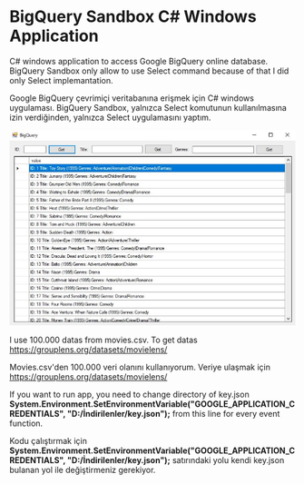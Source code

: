 # BigQuery Sandbox C# Windows Application
 
C# windows application to access Google BigQuery online database. BigQuery Sandbox only allow to use Select command because of that I did only Select implemantation.

Google BigQuery çevrimiçi veritabanına erişmek için C# windows uygulaması. BigQuery Sandbox, yalnızca Select komutunun kullanılmasına izin verdiğinden, yalnızca Select uygulamasını yaptım.

<p align="center">
  <img src="doc/test1.JPG">
</p>

I use 100.000 datas from movies.csv. To get datas <a>https://grouplens.org/datasets/movielens/</a>

Movies.csv'den 100.000 veri olanını kullanıyorum. Veriye ulaşmak için <a>https://grouplens.org/datasets/movielens/</a>

If you want to run app, you need to change directory of key.json <strong>System.Environment.SetEnvironmentVariable("GOOGLE_APPLICATION_CREDENTIALS", "D:/İndirilenler/key.json");</strong> from this line for every event function.

Kodu çalıştırmak için <strong>System.Environment.SetEnvironmentVariable("GOOGLE_APPLICATION_CREDENTIALS", "D:/İndirilenler/key.json");</strong> satırındaki yolu kendi key.json bulanan yol ile değiştirmeniz gerekiyor.

